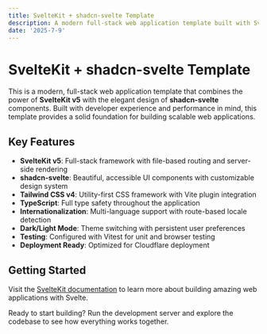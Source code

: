 ```yaml
---
title: SvelteKit + shadcn-svelte Template
description: A modern full-stack web application template built with SvelteKit v5 and shadcn-svelte components.
date: '2025-7-9'
---
```


# SvelteKit + shadcn-svelte Template

This is a modern, full-stack web application template that combines the power of **SvelteKit v5** with the elegant design of **shadcn-svelte** components. Built with developer experience and performance in mind, this template provides a solid foundation for building scalable web applications.

## Key Features

- **SvelteKit v5**: Full-stack framework with file-based routing and server-side rendering
- **shadcn-svelte**: Beautiful, accessible UI components with customizable design system
- **Tailwind CSS v4**: Utility-first CSS framework with Vite plugin integration
- **TypeScript**: Full type safety throughout the application
- **Internationalization**: Multi-language support with route-based locale detection
- **Dark/Light Mode**: Theme switching with persistent user preferences
- **Testing**: Configured with Vitest for unit and browser testing
- **Deployment Ready**: Optimized for Cloudflare deployment

## Getting Started

Visit the [SvelteKit documentation](https://svelte.dev/docs/kit) to learn more about building amazing web applications with Svelte.

Ready to start building? Run the development server and explore the codebase to see how everything works together.